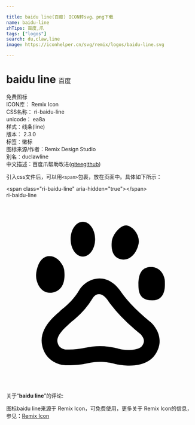 ```yaml
---

title: baidu line(百度) ICON转svg、png下载
name: baidu-line
zhTips: 百度,爪
tags: ["logos"]
search: du,claw,line
image: https://iconhelper.cn/svg/remix/logos/baidu-line.svg

---
```


# baidu line  <small style="font-size: 60%;font-weight: 100">百度</small>


<div class="detail-page">
<p>
<span><span class="badge-success badge">免费图标</span> </span>
<br/>
<span>
ICON库：
<span class="badge-secondary badge">Remix Icon</span> 
</span>
<br/>
<span>
CSS名称：
<span class="badge-secondary badge">ri-baidu-line</span> 
</span>
<br/>
<span>
unicode：
<span class="badge-secondary badge">ea8a</span> 
<copy-btn content='ea8a' btn-title=""></copy-btn>
<copy-btn :content='String.fromCodePoint(parseInt("ea8a", 16))' btn-title="复制U"></copy-btn>
</span><br/><span>样式：<span class="badge-light badge">线条(line)</span></span>
<br/>
<span>
版本：
<span class="badge-secondary badge">2.3.0</span> 
</span><br/><span>标签：<span class="badge-light badge"><router-link to="/tags/logos.html">徽标</router-link></span></span>
<br/>
<span>图标来源/作者：<span class="badge-light badge">Remix Design Studio</span></span> 
<br/>
<span>别名：<span class="badge-light badge">du</span><span class="badge-light badge">claw</span><span class="badge-light badge">line</span></span><br/><span class="zh-detail">中文描述：<span class="badge-primary badge">百度</span><span class="badge-primary badge">爪</span><span class="help-link"><span>帮助改进</span>(<a href="https://gitee.com/liuwave/icon-helper/edit/master/json/remix/logos/baidu-line.json" target="_blank" rel="noopener noreferrer">gitee</a><a href="https://github.com/liuwave/icon-helper/edit/master/json/remix/logos/baidu-line.json" target="_blank" rel="noopener noreferrer">github</a></span>)</span><br/>
</p>
</div>
<div class="alert alert-dark">
  <i class="ri-baidu-line ri-xs"></i>
  <i class="ri-baidu-line ri-sm"></i>
  <i class="ri-baidu-line ri-lg"></i>
  <i class="ri-baidu-line ri-2x"></i>
  <i class="ri-baidu-line ri-3x"></i>
  <i class="ri-baidu-line ri-5x"></i>
  <i class="ri-baidu-line ri-7x"></i>
</div>
<div>
  <p>引入css文件后，可以用<code>&lt;span&gt;</code>包裹，放在页面中。具体如下所示：    
  </p>
  <div class="alert alert-primary" style="font-size: 14px">
    &lt;span class="ri-baidu-line" aria-hidden="true"&gt;&lt;/span&gt;
    <copy-btn content='<span class="ri-baidu-line" aria-hidden="true"></span>'></copy-btn>
  </div>
  <div class="alert alert-secondary">
    <i class="ri-baidu-line"
    style="font-size: 24px"
    aria-hidden="true"></i> ri-baidu-line
    <copy-btn content="ri-baidu-line" btn-title="复制图标名称"></copy-btn>
  </div>
</div>
<div id="svg" class="svg-wrap">
<svg xmlns="http://www.w3.org/2000/svg" viewBox="0 0 24 24">
    <g>
        <path fill="none" d="M0 0h24v24H0z"/>
        <path fill-rule="nonzero" d="M7.564 19.28a9.69 9.69 0 0 0 2.496-.217 8.8 8.8 0 0 1 2.98-.131c.547.067.985.165 1.288.257 1.078.275 2.61.223 3.005-.41.291-.468.253-.787-.026-1.199a1.886 1.886 0 0 0-.212-.26 25.006 25.006 0 0 1-.743-.618 25.618 25.618 0 0 1-1.753-1.66 16.151 16.151 0 0 1-1.577-1.893l-.036-.053c-.742-1.139-1.558-1.067-2.002-.317a9.604 9.604 0 0 1-.955 1.331c-.41.482-.83.89-1.305 1.297-.123.105-.503.42-.412.344-.004.003-.017.015.051-.071-.098.12-.95.877-1.2 1.162-.515.583-.723 1.08-.645 1.48.072.376.219.587.45.745a1.432 1.432 0 0 0 .48.206l.116.007zm7.098-7.276c1.376 1.97 3.732 3.793 3.732 3.793s2.063 1.748.637 4.038c-1.426 2.29-5.253 1.278-5.253 1.278s-1.52-.49-3.286-.098c-1.765.395-3.286.245-3.286.245S5 21.015 4.554 18.701c-.446-2.314 2.06-4.04 2.258-4.284.195-.247 1.512-1.073 2.452-2.658.94-1.586 3.583-2.54 5.398.245zm5.539-1.42c0 .458.19 2.393-1.553 2.432-1.742.038-1.816-1.178-1.816-2.05 0-.913.188-2.205 1.59-2.205 1.4 0 1.779 1.369 1.779 1.824zm-5.43-2.777c-1.18-.152-1.447-1.222-1.333-2.293.096-.875 1.143-2.219 1.981-2.026.837.19 1.6 1.3 1.446 2.254-.151.957-.911 2.218-2.094 2.065zM9.755 7.44c-.86 0-1.56-.993-1.56-2.22 0-1.227.699-2.22 1.56-2.22.863 0 1.56.993 1.56 2.22 0 1.227-.697 2.22-1.56 2.22zm-3.793 4.566c-1.695.365-2.326-1.597-2.14-2.515 0 0 .2-1.987 1.576-2.11 1.093-.095 1.898 1.101 1.981 1.785.051.444.283 2.475-1.417 2.84z"/>
    </g>
</svg>

</div>
<detail full-name='ri-baidu-line'></detail>  
<div class="icon-detail__container">
<p>关于“<b>baidu line</b>”的评论:</p>
</div>
<Vssue title="关于“baidu line”的评论" />    
<div><p>图标baidu line来源于 Remix Icon，可免费使用，更多关于  Remix Icon的信息，参见：<a target="_blank" href="https://iconhelper.cn/remix.html">Remix Icon</a>
</p></div>
